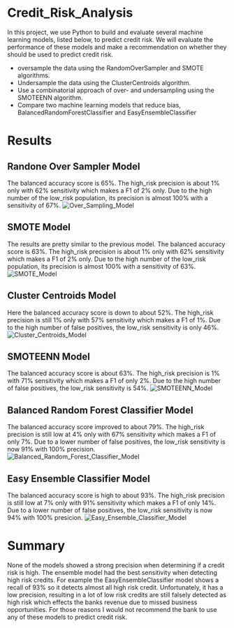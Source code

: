 # Credit_Risk_Analysis

In this project, we use Python to build and evaluate several machine learning models, listed below, to predict credit risk. We will evaluate the performance of these models and make a recommendation on whether they should be used to predict credit risk.
-	oversample the data using the RandomOverSampler and SMOTE algorithms.
-	Undersample the data using the ClusterCentroids algorithm.
-	Use a combinatorial approach of over- and undersampling using the SMOTEENN algorithm.
-	Compare two machine learning models that reduce bias, BalancedRandomForestClassifier and EasyEnsembleClassifier

# Results

## Randone Over Sampler Model

The balanced accuracy score is 65%.
The high_risk precision is about 1% only with 62% sensitivity which makes a F1 of 2% only.
Due to the high number of the low_risk population, its precision is almost 100% with a sensitivity of 67%.
![Over_Sampling_Model](https://github.com/lgrander/Credit_Risk_Analysis/blob/main/Over_Sampling_Model.png)

## SMOTE Model

The results are pretty similar to the previous model.
The balanced accuracy score is 63%.
The high_risk precision is about 1% only with 62% sensitivity which makes a F1 of 2% only.
Due to the high number of the low_risk population, its precision is almost 100% with a sensitivity of 63%.
![SMOTE_Model](https://github.com/lgrander/Credit_Risk_Analysis/blob/main/SMOTE_Model.png)

## Cluster Centroids Model

Here the balanced accuracy score is down to about 52%.
The high_risk precision is still 1% only with 57% sensitivity which makes a F1 of 1%.
Due to the high number of false positives, the low_risk sensitivity is only 46%.
![Cluster_Centroids_Model](https://github.com/lgrander/Credit_Risk_Analysis/blob/main/Cluster_Centroids_Model.png)

## SMOTEENN Model

The balanced accuracy score is about 63%.
The high_risk precision is 1% with 71% sensitivity which makes a F1 of only 2%.
Due to the high number of false positives, the low_risk sensitivity is 54%.
![SMOTEENN_Model](https://github.com/lgrander/Credit_Risk_Analysis/blob/main/SMOTEENN_Model.png)

## Balanced Random Forest Classifier Model

The balanced accuracy score improved to about 79%.
The high_risk precision is still low at 4% only with 67% sensitivity which makes a F1 of only 7%.
Due to a lower number of false positives, the low_risk sensitivity is now 91% with 100% precision.
![Balanced_Random_Forest_Classifier_Model](https://github.com/lgrander/Credit_Risk_Analysis/blob/main/Balanced_Random_Forest_Classifier_Model.png)

## Easy Ensemble Classifier Model

The balanced accuracy score is high to about 93%.
The high_risk precision is still low at 7% only with 91% sensitivity which makes a F1 of only 14%.
Due to a lower number of false positives, the low_risk sensitivity is now 94% with 100% presicion.
![Easy_Ensemble_Classifier_Model](https://github.com/lgrander/Credit_Risk_Analysis/blob/main/Easy_Ensemble_Classifier_Model.png)

# Summary 

None of the models showed a strong precision when determining if a credit risk is high. The ensemble model had the best sensitivity when detecting high risk credits. For example the EasyEnsembleClassifier model shows a recall of 93% so it detects almost all high risk credit. Unfortunately, it has a low precision, resulting in a lot of low risk credits are still falsely detected as high risk which effects the banks revenue due to missed business opportunities.
For those reasons I would not recommend the bank to use any of these models to predict credit risk.

